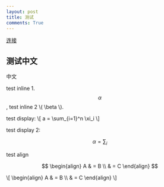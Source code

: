 ```yaml
---
layout: post
title: 测试
comments: True
---
```



[连接](http://joshualande.com/jekyll-github-pages-poole/)

## 测试中文


中文

test inline 1. $$\alpha$$, test inline 2 \\( \beta \\).

test display: 
\\[
a = \sum_{i=1}^n \xi_i
\\]

test display 2:

$$ \alpha = \sum_i $$

test align

$$ 
\begin{align} A & = B \\ & = C \end{align} 
$$

\\[ \begin{align} A & = B \\\\ & = C \end{align} \\]
